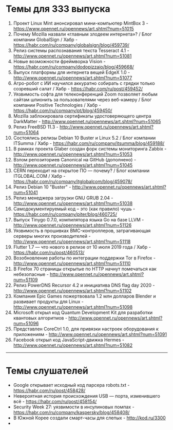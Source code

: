 # Темы для 333 выпуска
1. Проект Linux Mint анонсировал мини-компьютер MintBox 3 - https://www.opennet.ru/opennews/art.shtml?num=51015
1. Почему Mozilla назвали «главным злодеем интернета»? / Блог компании GlobalSign / Хабр - https://habr.com/ru/company/globalsign/blog/459739/
1. Релиз системы распознавания текста Tesseract 4.1 - http://www.opennet.ru/opennews/art.shtml?num=51081
1. Новые возможности фреймворка Vision - https://habr.com/ru/company/dodopizzaio/blog/459668/
1. Выпуск платформы для интернета вещей EdgeX 1.0 - http://www.opennet.ru/opennews/art.shtml?num=51077
1. Агро-робот с ИИ научился аккуратно собирать с грядки только созревший салат / Хабр - https://habr.com/ru/post/459452/
1. Уязвимость софта для телеконференций Zoom позволяет любым сайтам шпионить за пользователями через веб-камеру / Блог компании Positive Technologies / Хабр - https://habr.com/ru/company/pt/blog/459450/
1. Mozilla заблокировала сертификаты удостоверяющего центра DarkMatter - http://www.opennet.ru/opennews/art.shtml?num=51065
1. Релиз FreeBSD 11.3 - http://www.opennet.ru/opennews/art.shtml?num=51064
1. Состоялись релизы Debian 10 Buster и Linux 5.2 / Блог компании ITSumma / Хабр - https://habr.com/ru/company/itsumma/blog/459188/
1. В рамках проекта Glaber создан форк системы мониторинга Zabbix - http://www.opennet.ru/opennews/art.shtml?num=51053
1. Взлом репозиториев Canonical на GitHub (дополнено) - http://www.opennet.ru/opennews/art.shtml?num=51045
1. CERN переходит на открытое ПО — почему? / Блог компании ITGLOBAL.COM / Хабр - https://habr.com/ru/company/itglobalcom/blog/459078/
1. Релиз Debian 10 "Buster" - http://www.opennet.ru/opennews/art.shtml?num=51041
1. Релиз менеджера загрузки GNU GRUB 2.04 - http://www.opennet.ru/opennews/art.shtml?num=51038
1. Самодокументируемый код – это (как правило) чушь - https://habr.com/ru/company/piter/blog/460725/
1. Выпуск Tinygo 0.7.0, компилятора языка Go на базе LLVM - http://www.opennet.ru/opennews/art.shtml?num=51126
1. Уязвимость в прошивках BMC-контроллеров, затрагивающая серверы многих производителей - http://www.opennet.ru/opennews/art.shtml?num=51118
1. Flutter 1.7 — что нового в релизе от 10 июля 2019 года / Хабр - https://habr.com/ru/post/460513/
1. Возобновление работы по интеграции поддержки Tor в Firefox - http://www.opennet.ru/opennews/art.shtml?num=51110
1. В Firefox 70 страницы открытые по HTTP начнут помечаться как небезопасные - http://www.opennet.ru/opennews/art.shtml?num=51109
1. Релиз PowerDNS Recursor 4.2 и инициатива DNS flag day 2020 - http://www.opennet.ru/opennews/art.shtml?num=51102
1. Компания Epic Games пожертвовала 1.2 млн долларов Blender и развивает продукты для Linux - http://www.opennet.ru/opennews/art.shtml?num=51098
1. Microsoft открыл код Quantum Development Kit для разработки квантовых алгоритмов - http://www.opennet.ru/opennews/art.shtml?num=51096
1. Представлен CoreCtrl 1.0, для привязки настроек оборудования к приложениям - http://www.opennet.ru/opennews/art.shtml?num=51091
1. Facebook открыл код JavaScript-движка Hermes - http://www.opennet.ru/opennews/art.shtml?num=51082
---
# Темы слушателей
- Google открывает исходный код парсера robots.txt - https://habr.com/ru/post/458428/
- Невероятная история происхождения USB — порта, изменившего всё - https://habr.com/ru/post/458154/
- Security Week 27: уязвимости в инсулиновых помпах - https://habr.com/ru/company/kaspersky/blog/458408/
- В Южной Корее создали смарт-часы для слепых - http://kod.ru/3300
- 
